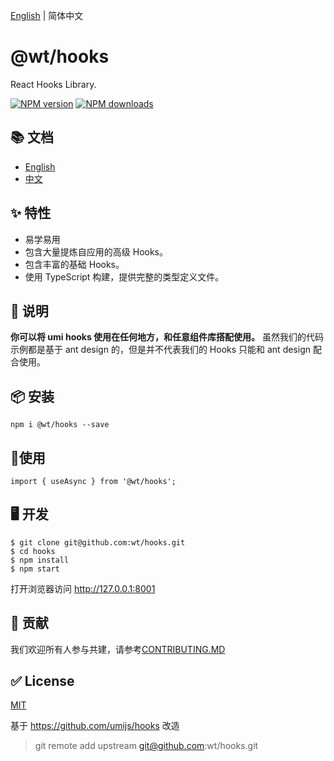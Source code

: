 [English](./README.md) | 简体中文

# @wt/hooks

React Hooks Library.

[![NPM version][image-1]][1] [![NPM downloads][image-2]][2]

## 📚 文档

* [English](https://hooks.umijs.org/)
* [中文](https://hooks.umijs.org/zh-cn/)

## ✨ 特性

* 易学易用
* 包含大量提炼自应用的高级 Hooks。
* 包含丰富的基础 Hooks。
* 使用 TypeScript 构建，提供完整的类型定义文件。

## 📣 说明

**你可以将 umi hooks 使用在任何地方，和任意组件库搭配使用。**
虽然我们的代码示例都是基于 ant design 的，但是并不代表我们的 Hooks 只能和 ant design 配合使用。


## 📦 安装

```
npm i @wt/hooks --save
```

## 🔨使用

```
import { useAsync } from '@wt/hooks';
```

## 🖥 开发

```
$ git clone git@github.com:wt/hooks.git
$ cd hooks
$ npm install
$ npm start
```
打开浏览器访问 http://127.0.0.1:8001

## 🤝 贡献

我们欢迎所有人参与共建，请参考[CONTRIBUTING.MD](https://github.com/wetrial/hooks/blob/master/CONTRIBUTING.MD)

## ✅ License

[MIT](https://github.com/umijs/umi/blob/master/LICENSE)

[1]:	https://www.npmjs.com/package/@wt/hooks
[2]:	https://npmjs.org/package/@wt/hooks

[image-1]:	https://img.shields.io/npm/v/@wt/hooks.svg?style=flat
[image-2]:	https://img.shields.io/npm/dm/@wt/hooks.svg?style=flat

基于  https://github.com/umijs/hooks 改造
> git remote add upstream git@github.com:wt/hooks.git